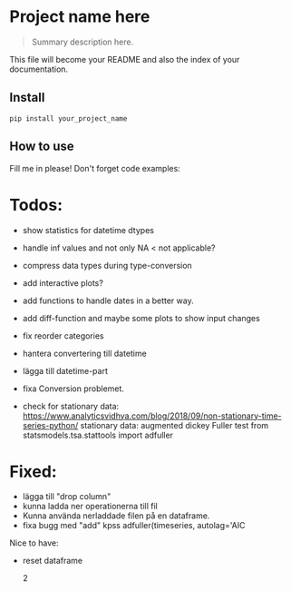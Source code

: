 # Project name here
> Summary description here.


This file will become your README and also the index of your documentation.

## Install

`pip install your_project_name`

## How to use

Fill me in please! Don't forget code examples:

# Todos:
- show statistics for datetime dtypes
- handle inf values and not only NA < not applicable?
- compress data types during type-conversion
- add interactive plots?
- add functions to handle dates in a better way.
- add diff-function and maybe some plots to show input changes
- fix reorder categories
- hantera convertering till datetime
- lägga till datetime-part
- fixa Conversion problemet.

- check for stationary data:
https://www.analyticsvidhya.com/blog/2018/09/non-stationary-time-series-python/
stationary data:
augmented dickey Fuller test
from statsmodels.tsa.stattools import adfuller


# Fixed:
- lägga till "drop column"
- kunna ladda ner operationerna till fil
- Kunna använda nerladdade filen på en dataframe.
- fixa bugg med "add"
kpss
	adfuller(timeseries, autolag='AIC

Nice to have:
- reset dataframe





    2


